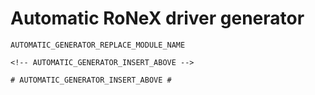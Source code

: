 # Automatic RoNeX driver generator

```
AUTOMATIC_GENERATOR_REPLACE_MODULE_NAME

<!-- AUTOMATIC_GENERATOR_INSERT_ABOVE -->

# AUTOMATIC_GENERATOR_INSERT_ABOVE #

```
